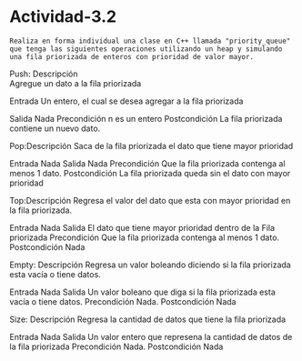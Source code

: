 # Actividad-3.2
    Realiza en forma individual una clase en C++ llamada "priority_queue" que tenga las siguientes operaciones utilizando un heap y simulando una fila priorizada de enteros con prioridad de valor mayor.

Push: Descripción	
Agregue un dato a la fila priorizada

Entrada	
Un entero, el cual se desea agregar a la fila priorizada

Salida	Nada
Precondición	n es un entero
Postcondición	La fila priorizada contiene un nuevo dato.

Pop:Descripción	
Saca de la fila priorizada el dato que tiene mayor prioridad

Entrada	Nada
Salida	Nada
Precondición	Que la fila priorizada contenga al menos 1 dato.
Postcondición	La fila priorizada queda sin el dato con mayor prioridad

Top:Descripción	
Regresa el valor del dato que esta con mayor prioridad en la fila priorizada.

Entrada	Nada
Salida	El dato que tiene mayor prioridad dentro de la Fila priorizada
Precondición	Que la fila priorizada contenga al menos 1 dato.
Postcondición	Nada

Empty:	Descripción	
Regresa un valor boleando diciendo si la fila priorizada esta vacía o tiene datos.

Entrada	Nada
Salida	Un valor boleano que diga si la fila priorizada esta vacía o tiene datos.
Precondición	Nada.
Postcondición	Nada

Size:	Descripción	
Regresa la cantidad de datos que tiene la fila priorizada

Entrada	Nada
Salida	Un valor entero que represena la cantidad de datos de la fila priorizada
Precondición	Nada.
Postcondición	Nada